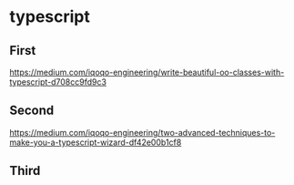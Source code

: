 # typescript
## First
https://medium.com/iqoqo-engineering/write-beautiful-oo-classes-with-typescript-d708cc9fd9c3

## Second
https://medium.com/iqoqo-engineering/two-advanced-techniques-to-make-you-a-typescript-wizard-df42e00b1cf8

## Third


